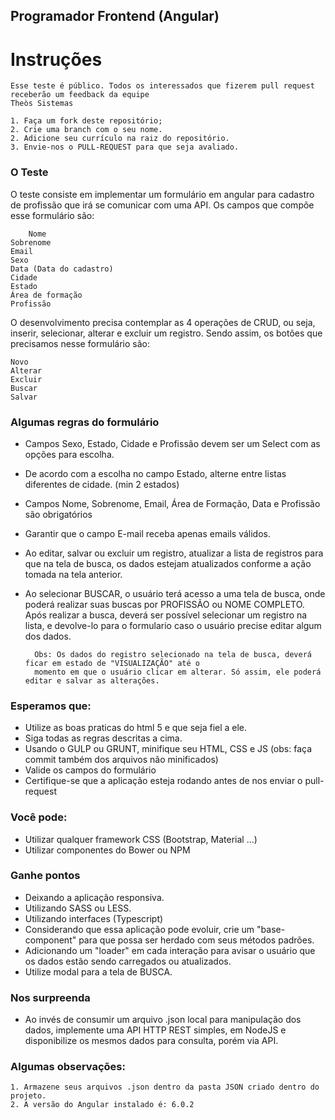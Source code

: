 ## Programador Frontend (Angular)

# Instruções

    Esse teste é público. Todos os interessados que fizerem pull request receberão um feedback da equipe 
    Theòs Sistemas
    
    1. Faça um fork deste repositório;
    2. Crie uma branch com o seu nome.
    2. Adicione seu currículo na raiz do repositório.
    3. Envie-nos o PULL-REQUEST para que seja avaliado.
    
### O Teste

O teste consiste em implementar um formulário em angular para cadastro de profissão que irá se comunicar com uma API.
Os campos que compõe esse formulário são:

    	Nome
	Sobrenome
	Email
	Sexo
	Data (Data do cadastro)
	Cidade
	Estado
	Área de formação
	Profissão

O desenvolvimento precisa contemplar as 4 operações de CRUD, ou seja, inserir, selecionar, alterar e excluir um registro. Sendo assim, 
os botões que precisamos nesse formulário são:

	Novo
	Alterar
	Excluir
	Buscar
	Salvar


### Algumas regras do formulário

* Campos Sexo, Estado, Cidade e Profissão devem ser um Select com as opções para escolha.
* De acordo com a escolha no campo Estado, alterne entre listas diferentes de cidade. (min 2 estados)
* Campos Nome, Sobrenome, Email, Área de Formação, Data e Profissão são obrigatórios
* Garantir que o campo E-mail receba apenas emails válidos.
* Ao editar, salvar ou excluir um registro, atualizar a lista de registros para que na tela de busca, os dados estejam atualizados conforme a ação tomada na tela anterior.
* Ao selecionar BUSCAR, o usuário terá acesso a uma tela de busca, onde poderá realizar suas buscas por PROFISSÃO ou NOME COMPLETO. Após realizar a busca, deverá ser possível selecionar um registro na lista, e devolve-lo para o formulario caso o usuário precise editar algum dos dados.
	
		Obs: Os dados do registro selecionado na tela de busca, deverá ficar em estado de "VISUALIZAÇÃO" até o 
		momento em que o usuário clicar em alterar. Só assim, ele poderá editar e salvar as alterações.


### Esperamos que:

* Utilize as boas praticas do html 5 e que seja fiel a ele.
* Siga todas as regras descritas a cima.
* Usando  o GULP ou GRUNT, minifique seu HTML, CSS e JS (obs: faça commit também dos arquivos não minificados)
* Valide os campos do formulário
* Certifique-se que a aplicação esteja rodando antes de nos enviar o pull-request


### Você pode:

* Utilizar qualquer framework CSS (Bootstrap, Material ...)
* Utilizar componentes do Bower ou NPM


### Ganhe pontos

* Deixando a aplicação responsiva.
* Utilizando SASS ou LESS.
* Utilizando interfaces (Typescript)
* Considerando que essa aplicação pode evoluir, crie um "base-component" para que possa ser herdado com seus métodos padrões.
* Adicionando um "loader" em cada interação para avisar o usuário que os dados estão sendo carregados ou atualizados.
* Utilize modal para a tela de BUSCA.


### Nos surpreenda

* Ao invés de consumir um arquivo .json local para manipulação dos dados, implemente uma API HTTP REST simples, em NodeJS e disponibilize os mesmos dados para consulta, porém via API.


### Algumas observações:

    1. Armazene seus arquivos .json dentro da pasta JSON criado dentro do projeto.
    2. A versão do Angular instalado é: 6.0.2
